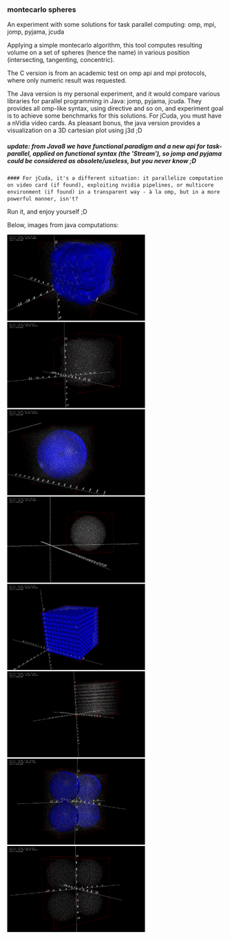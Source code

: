 ### montecarlo spheres

An experiment with some solutions for task parallel computing: omp, mpi, jomp, pyjama, jcuda

Applying a simple montecarlo algorithm, this tool computes resulting volume on a set of spheres (hence the name) in various position (intersecting, tangenting, concentric).

The C version is from an academic test on omp api and mpi protocols, where only numeric result was requested.

The Java version is my personal experiment, and it would compare various libraries for parallel programming in Java: jomp, pyjama, jcuda. They provides all omp-like syntax, using directive and so on, and experiment goal is to achieve some benchmarks for this solutions. For jCuda, you must have a nVidia video cards.
As pleasant bonus, the java version provides a visualization on a 3D cartesian plot using j3d ;D

##### update: from Java8 we have functional paradigm and a new api for task-parallel, applied on functional syntax (the 'Stream'), so jomp and pyjama could be considered as obsolete/useless, but you never know ;D
	#### For jCuda, it's a different situation: it parallelize computation on video card (if found), exploiting nvidia pipelines, or multicore environment (if found) in a transparent way - à la omp, but in a more powerful manner, isn't?


Run it, and enjoy yourself ;D

Below, images from java computations:

<div> <span>
<img alt="1000_random_spheres" src="https://raw.githubusercontent.com/k0smik0/montecarlo_spheres/master/java/montecarlo_spheres_java/images/1000_sfere_casuali_3d.png" 
height="200" > 
</span><span>
<img alt="1000_random_spheres_only_points" src="https://raw.githubusercontent.com/k0smik0/montecarlo_spheres/master/java/montecarlo_spheres_java/images/1000_sfere_casuali_3d_only_found_points.png" height="200"> 
</span></div>

<div> <span>
<img alt="1000_concentric_spheres" src="https://raw.githubusercontent.com/k0smik0/montecarlo_spheres/master/java/montecarlo_spheres_java/images/1000_sfere_concentriche_3d.png" height="200" >
</span><span>
<img alt="1000_concentric_spheres_only_points" src="https://raw.githubusercontent.com/k0smik0/montecarlo_spheres/master/java/montecarlo_spheres_java/images/1000_sfere_concentriche_3d_only_found_points.png" height="200" >
</span></div>

<div> <span>
<img alt="1000_not_intersecting_nor_tangent_spheres" src="https://raw.githubusercontent.com/k0smik0/montecarlo_spheres/master/java/montecarlo_spheres_java/images/1000_sfere_non_intersecanti_ne_tangenti_3d.png" height="200" >
</span><span>
<img alt="1000_not_intersecting_nor_tangent_spheres_only_points" src="https://raw.githubusercontent.com/k0smik0/montecarlo_spheres/master/java/montecarlo_spheres_java/images/1000_sfere_non_intersecanti_ne_tangenti_3d_only_found_points.png" height="200" >
</span></div>

<div> <span>
<img alt="other_spheres" src="https://raw.githubusercontent.com/k0smik0/montecarlo_spheres/master/java/montecarlo_spheres_java/images/altre_sfere_3d.png" height="200">
</span><span>
<img alt="other_spheres_only_points" src="https://raw.githubusercontent.com/k0smik0/montecarlo_spheres/master/java/montecarlo_spheres_java/images/altre_sfere_3d_only_found_points.png" 
height="200" >
</span></div>
